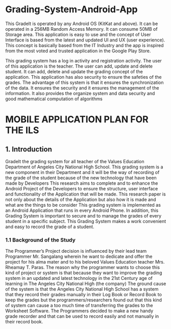 # Grading-System-Android-App

This GradeIt is operated by any Android OS (KitKat and above). It can be
operated in a 256MB Random Access Memory. It can consume 50MB of Storage area.
This application is easy to use and the concept of User Interface is based from the latest
and updated UI and UX (user experience). This concept is basically based from the IT
Industry and the app is inspired from the most voted and trusted application in the
Google Play Store.

This grading system has a log in activity and registration activity. The user of this
application is the teacher. The user can add, update and delete student. It can add,
delete and update the grading concept of the application. This application has also
security to ensure the safeties of the grades.
The advantage of this system is that it ensures the synchronization of the data. It
ensures the security and it ensures the management of the information. It also provides
the organize system and data security and good mathematical computation of algorithms 

# MOBILE APPLICATION PLAN FOR THE ILS

## 1. Introduction
GradeIt the grading system for all teacher of the Values Education Department of
Angeles City National High School. This grading system is a new component in their
Department and it will be the way of recording of the grade of the student because of the
new technology that have been made by Developers
This research aims to complete and to enhance the Android Project of the
Developers to ensure the structure, user interface and functionality of the Application
that will be made. This research paper is not only about the details of the Application but
also how it is made and what are the things to be consider
This grading system is implemented as an Android Application that runs in every
Android Phone. In addition, this Grading System is important to secure and to manage
the grades of every student in a specific subject. This Grading System makes a work
convenient and easy to record the grade of a student.

### 1.1 Background of the Study
The Programmer’s Project decision is influenced by their lead team Programmer Mr. Sangalang wherein he want to dedicate and offer the project for his alma mater and to his beloved Values Education teacher Mrs. Rheamay T. Paras. The reason why the programmer wants to choose this
kind of project or system is that because they want to improve the grading system in an updated and latest technology in the 21st Century age of learning in The Angeles City National High (the company) 
The ground cause of the system is that the Angeles City National High
School has a system that they record their grades manually in their Log Book
or Record Book to keep the grades but the programmers/researchers found
out that this kind of system can cause a too much time of transferring the
grades to the Worksheet Software. The Programmers decided to make a new
handy grade recorder and that can be used to record easily and not manually
in their record book.
